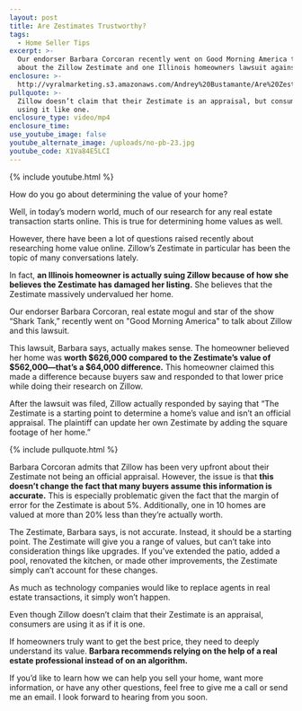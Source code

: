 ```yaml
---
layout: post
title: Are Zestimates Trustworthy?
tags:
  - Home Seller Tips
excerpt: >-
  Our endorser Barbara Corcoran recently went on Good Morning America to talk
  about the Zillow Zestimate and one Illinois homeowners lawsuit against it.
enclosure: >-
  http://vyralmarketing.s3.amazonaws.com/Andrey%20Bustamante/Are%20Zestimates%20Trustworthy%253F.mp4
pullquote: >-
  Zillow doesn’t claim that their Zestimate is an appraisal, but consumers are
  using it like one.
enclosure_type: video/mp4
enclosure_time:
use_youtube_image: false
youtube_alternate_image: /uploads/no-pb-23.jpg
youtube_code: X1Va84E5LCI
---
```



{% include youtube.html %}

How do you go about determining the value of your home?

Well, in today’s modern world, much of our research for any real estate transaction starts online. This is true for determining home values as well.

However, there have been a lot of questions raised recently about researching home value online. Zillow’s Zestimate in particular has been the topic of many conversations lately.

In fact, **an Illinois homeowner is actually suing Zillow because of how she believes the Zestimate has damaged her listing.** She believes that the Zestimate massively undervalued her home.

Our endorser Barbara Corcoran, real estate mogul and star of the show “Shark Tank,” recently went on "Good Morning America" to talk about Zillow and this lawsuit.

This lawsuit, Barbara says, actually makes sense. The homeowner believed her home was **worth $626,000 compared to the Zestimate’s value of $562,000—that’s a $64,000 difference.** This homeowner claimed this made a difference because buyers saw and responded to that lower price while doing their research on Zillow.

After the lawsuit was filed, Zillow actually responded by saying that “The Zestimate is a starting point to determine a home’s value and isn’t an official appraisal. The plaintiff can update her own Zestimate by adding the square footage of her home.”

{% include pullquote.html %}

Barbara Corcoran admits that Zillow has been very upfront about their Zestimate not being an official appraisal. However, the issue is that **this doesn’t change the fact that many buyers assume this information is accurate.** This is especially problematic given the fact that the margin of error for the Zestimate is about 5%. Additionally, one in 10 homes are valued at more than 20% less than they’re actually worth.

The Zestimate, Barbara says, is not accurate. Instead, it should be a starting point. The Zestimate will give you a range of values, but can’t take into consideration things like upgrades. If you’ve extended the patio, added a pool, renovated the kitchen, or made other improvements, the Zestimate simply can’t account for these changes.

As much as technology companies would like to replace agents in real estate transactions, it simply won’t happen.

Even though Zillow doesn’t claim that their Zestimate is an appraisal, consumers are using it as if it is one.

If homeowners truly want to get the best price, they need to deeply understand its value. **Barbara recommends relying on the help of a real estate professional instead of on an algorithm.**

If you’d like to learn how we can help you sell your home, want more information, or have any other questions, feel free to give me a call or send me an email. I look forward to hearing from you soon.
